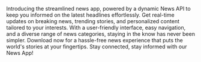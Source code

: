 
Introducing the streamlined news app, powered by a dynamic News API to keep you informed on the latest headlines effortlessly. Get real-time updates on breaking news, trending stories, and personalized content tailored to your interests. With a user-friendly interface, easy navigation, and a diverse range of news categories, staying in the know has never been simpler. Download now for a hassle-free news experience that puts the world's stories at your fingertips. Stay connected, stay informed with our News App!
